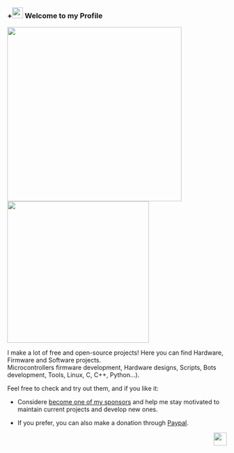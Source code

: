 
### +<img src="https://github.githubassets.com/images/icons/emoji/octocat.png" width="25"> Welcome to my Profile

<img src="https://github-readme-stats.vercel.app/api?username=J-Rios&show_icons=true&theme=vue" width="400"/> <img src="https://github-readme-stats.vercel.app/api/top-langs?username=J-Rios&layout=compact&theme=vue" width="325"/> 

I make a lot of free and open-source projects! Here you can find Hardware, Firmware and Software projects.  
Microcontrollers firmware development, Hardware designs, Scripts, Bots development, Tools, Linux, C, C++, Python...).

Feel free to check and try out them, and if you like it:

- Considere [become one of my sponsors](https://github.com/sponsors/J-Rios) and help me stay motivated to maintain current projects and develop new ones.

- If you prefer, you can also make a donation through [Paypal](https://www.paypal.me/josrios).

<img src="https://github.githubassets.com/images/mona-whisper.gif" align="right" width="30">
